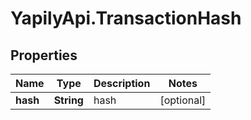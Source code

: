 # YapilyApi.TransactionHash

## Properties

Name | Type | Description | Notes
------------ | ------------- | ------------- | -------------
**hash** | **String** | hash | [optional] 


